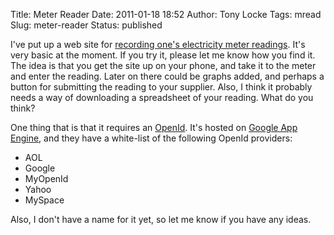 Title: Meter Reader
Date: 2011-01-18 18:52
Author: Tony Locke
Tags: mread
Slug: meter-reader
Status: published

I've put up a web site for [recording one's electricity meter readings](http://meteread.appspot.com/). It's very basic at the moment. If you try it, please let me know how you find it. The idea is that you get the site up on your phone, and take it to the meter and enter the reading. Later on there could be graphs added, and perhaps a button for submitting the reading to your supplier. Also, I think it probably needs a way of downloading a spreadsheet of your reading. What do you think?  
  
One thing that is that it requires an [OpenId](http://openid.net/). It's hosted on [Google App Engine](http://code.google.com/appengine/), and they have a white-list of the following OpenId providers:  

-   AOL
-   Google
-   MyOpenId
-   Yahoo
-   MySpace

Also, I don't have a name for it yet, so let me know if you have any ideas.
